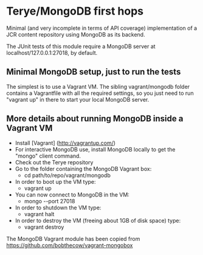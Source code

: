 # Terye/MongoDB first hops

Minimal (and very incomplete in terms of API coverage) implementation 
of a JCR content repository using MongoDB as its backend.

The JUnit tests of this module require a MongoDB server at localhost/127.0.0.1:27018,
by default.

## Minimal MongoDB setup, just to run the tests
The simplest is to use a Vagrant VM. The sibling vagrant/mongodb folder contains 
a Vagrantfile with all the required settings, so you just need to run "vagrant up" 
in there to start your local MongoDB server.

## More details about running MongoDB inside a Vagrant VM
* Install [Vagrant] (http://vagrantup.com/)
* For interactive MongoDB use, install MongoDB locally to get the "mongo" client command.
* Check out the Terye repository
* Go to the folder containing the MongoDB Vagrant box:
  * cd path/to/repo/vagrant/mongodb
* In order to boot up the VM type:
  * vagrant up
* You can now connect to MongoDB in the VM:
  * mongo --port 27018
* In order to shutdown the VM type:
  * vagrant halt
* In order to destroy the VM (freeing about 1GB of disk space) type:
  * vagrant destroy

The MongoDB Vagrant module has been copied from https://github.com/bobthecow/vagrant-mongobox

